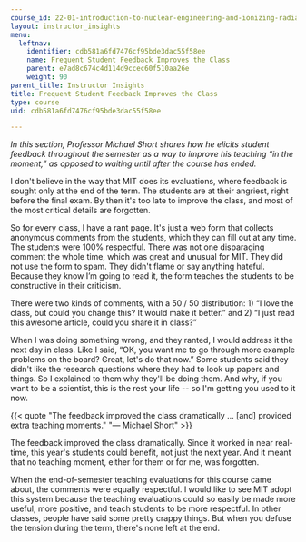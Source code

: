```yaml
---
course_id: 22-01-introduction-to-nuclear-engineering-and-ionizing-radiation-fall-2015
layout: instructor_insights
menu:
  leftnav:
    identifier: cdb581a6fd7476cf95bde3dac55f58ee
    name: Frequent Student Feedback Improves the Class
    parent: e7ad8c674c4d114d9ccec60f510aa26e
    weight: 90
parent_title: Instructor Insights
title: Frequent Student Feedback Improves the Class
type: course
uid: cdb581a6fd7476cf95bde3dac55f58ee

---
```


_In this section, Professor Michael Short shares how he elicits student feedback throughout the semester as a way to improve his teaching “in the moment,” as opposed to waiting until after the course has ended._

I don't believe in the way that MIT does its evaluations, where feedback is sought only at the end of the term. The students are at their angriest, right before the final exam. By then it's too late to improve the class, and most of the most critical details are forgotten.

So for every class, I have a rant page. It's just a web form that collects anonymous comments from the students, which they can fill out at any time. The students were 100% respectful. There was not one disparaging comment the whole time, which was great and unusual for MIT. They did not use the form to spam. They didn't flame or say anything hateful. Because they know I’m going to read it, the form teaches the students to be constructive in their criticism.

There were two kinds of comments, with a 50 / 50 distribution: 1) “I love the class, but could you change this? It would make it better.” and 2) “I just read this awesome article, could you share it in class?”

When I was doing something wrong, and they ranted, I would address it the next day in class. Like I said, “OK, you want me to go through more example problems on the board? Great, let's do that now.” Some students said they didn't like the research questions where they had to look up papers and things. So I explained to them why they'll be doing them. And why, if you want to be a scientist, this is the rest your life -- so I'm getting you used to it now.

{{< quote "The feedback improved the class dramatically … [and] provided extra teaching moments." "— Michael Short" >}}

The feedback improved the class dramatically. Since it worked in near real-time, this year's students could benefit, not just the next year. And it meant that no teaching moment, either for them or for me, was forgotten.

When the end-of-semester teaching evaluations for this course came about, the comments were equally respectful. I would like to see MIT adopt this system because the teaching evaluations could so easily be made more useful, more positive, and teach students to be more respectful. In other classes, people have said some pretty crappy things. But when you defuse the tension during the term, there's none left at the end.